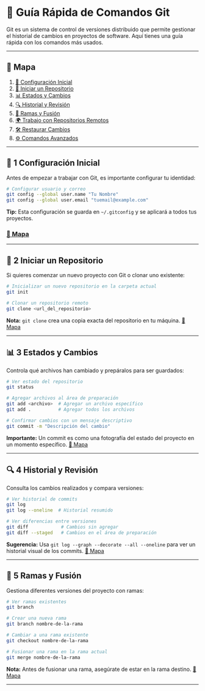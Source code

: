 # 🚀 Guía Rápida de Comandos Git

Git es un sistema de control de versiones distribuido que permite gestionar el historial de cambios en proyectos de software. Aquí tienes una guía rápida con los comandos más usados.

---

## 📍 Mapa
1. [📌 Configuración Inicial](#-1-configuración-inicial)
2. [📂 Iniciar un Repositorio](#-2-iniciar-un-repositorio)
3. [📊 Estados y Cambios](#-3-estados-y-cambios)
4. [🔍 Historial y Revisión](#-4-historial-y-revisión)
5. [🌿 Ramas y Fusión](#-5-ramas-y-fusión)
6. [🌍 Trabajo con Repositorios Remotos](#-6-trabajo-con-repositorios-remotos)
7. [🛠️ Restaurar Cambios](#-7-restaurar-cambios)
8. [⚙️ Comandos Avanzados](#-8-comandos-avanzados)

---

## 📌 1 Configuración Inicial
Antes de empezar a trabajar con Git, es importante configurar tu identidad:

```bash
# Configurar usuario y correo
git config --global user.name "Tu Nombre"
git config --global user.email "tuemail@example.com"
```
**Tip:** Esta configuración se guarda en `~/.gitconfig` y se aplicará a todos tus proyectos.
### [📍 Mapa](#-mapa)

---

## 📂 2 Iniciar un Repositorio
Si quieres comenzar un nuevo proyecto con Git o clonar uno existente:

```bash
# Inicializar un nuevo repositorio en la carpeta actual
git init

# Clonar un repositorio remoto
git clone <url_del_repositorio>
```
**Nota:** `git clone` crea una copia exacta del repositorio en tu máquina.
[📍 Mapa](#-mapa)

---

## 📊 3 Estados y Cambios
Controla qué archivos han cambiado y prepáralos para ser guardados:

```bash
# Ver estado del repositorio
git status

# Agregar archivos al área de preparación
git add <archivo>  # Agregar un archivo específico
git add .          # Agregar todos los archivos

# Confirmar cambios con un mensaje descriptivo
git commit -m "Descripción del cambio"
```
**Importante:** Un commit es como una fotografía del estado del proyecto en un momento específico.
[📍 Mapa](#-mapa)

---

## 🔍 4 Historial y Revisión
Consulta los cambios realizados y compara versiones:

```bash
# Ver historial de commits
git log
git log --oneline  # Historial resumido

# Ver diferencias entre versiones
git diff            # Cambios sin agregar
git diff --staged   # Cambios en el área de preparación
```
**Sugerencia:** Usa `git log --graph --decorate --all --oneline` para ver un historial visual de los commits.
[📍 Mapa](#-mapa)

---

## 🌿 5 Ramas y Fusión
Gestiona diferentes versiones del proyecto con ramas:

```bash
# Ver ramas existentes
git branch

# Crear una nueva rama
git branch nombre-de-la-rama

# Cambiar a una rama existente
git checkout nombre-de-la-rama

# Fusionar una rama en la rama actual
git merge nombre-de-la-rama
```
**Nota:** Antes de fusionar una rama, asegúrate de estar en la rama destino.
[📍 Mapa](#-mapa)

---
